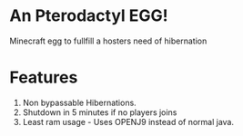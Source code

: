 # An Pterodactyl EGG!

 Minecraft egg to fullfill a hosters need of hibernation

# Features 

1) Non bypassable Hibernations. 
2) Shutdown in 5 minutes if no players joins
3) Least ram usage - Uses OPENJ9 instead of normal java.
 
